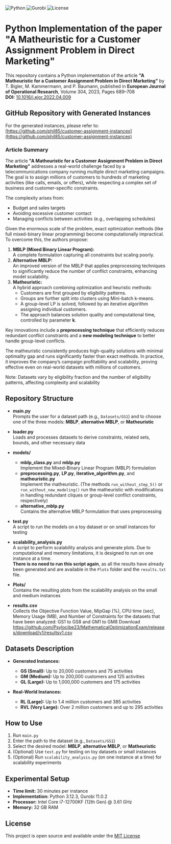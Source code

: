 ![Python](https://img.shields.io/badge/Python-3.12.3-blue.svg)
![Gurobi](https://img.shields.io/badge/Gurobi-11.0.2-blue)
![License](https://img.shields.io/badge/License-MIT-green.svg)

# Python Implementation of the paper "A Matheuristic for a Customer Assignment Problem in Direct Marketing"

This repository contains a Python implementation of the article **"A Matheuristic for a Customer Assignment Problem in Direct Marketing"** by T. Bigler, M. Kammermann, and P. Baumann, published in **European Journal of Operational Research**, Volume 304, 2023, Pages 689–708  
**DOI:** [10.1016/j.ejor.2022.04.009](https://doi.org/10.1016/j.ejor.2022.04.009)

## GitHub Repository with Generated Instances

For the generated instances, please refer to:  
[https://github.com/phil85/customer-assignment-instances](https://github.com/phil85/customer-assignment-instances)

### Article Summary

The article **"A Matheuristic for a Customer Assignment Problem in Direct Marketing"** addresses a real-world challenge faced by a telecommunications company running multiple direct marketing campaigns. The goal is to assign millions of customers to hundreds of marketing activities (like calls, emails, or offers), while respecting a complex set of business and customer-specific constraints.

The complexity arises from:
- Budget and sales targets
- Avoiding excessive customer contact
- Managing conflicts between activities (e.g., overlapping schedules)

Given the enormous scale of the problem, exact optimization methods (like full mixed-binary linear programming) become computationally impractical. To overcome this, the authors propose:
1. **MBLP (Mixed Binary Linear Program):**  
   A complete formulation capturing all constraints but scaling poorly.
2. **Alternative MBLP:**  
   An improved version of the MBLP that applies preprocessing techniques to significantly reduce the number of conflict constraints, enhancing model scalability.
3. **Matheuristic:**  
   A hybrid approach combining optimization and heuristic methods:
   - Customers are first grouped by eligibility patterns.
   - Groups are further split into clusters using Mini-batch k-means.
   - A group-level LP is solved, followed by an iterative algorithm assigning individual customers.
   - The approach balances solution quality and computational time, controlled by parameter **k**.

Key innovations include a **preprocessing technique** that efficiently reduces redundant conflict constraints and a **new modeling technique** to better handle group-level conflicts.

The matheuristic consistently produces high-quality solutions with minimal optimality gap and runs significantly faster than exact methods. In practice, it improves the company’s campaign profitability and scalability, proving effective even on real-world datasets with millions of customers.

Note: Datasets vary by eligibility fraction and the number of eligibility patterns, affecting complexity and scalability

## Repository Structure

- **main.py**  
  Prompts the user for a dataset path (e.g., `Datasets/GS1`) and to choose one of the three models: **MBLP**, **alternative MBLP**, or **Matheuristic**

- **loader.py**  
  Loads and processes datasets to derive constraints, related sets, bounds, and other necessary data

- **models/**  
  - **mblp_class.py** and **mblp.py**  
    Implement the Mixed-Binary Linear Program (MBLP) formulation  
  - **preprocessing.py**, **LP.py**, **iterative_algorithm.py**, and **matheuristic.py**  
    Implement the matheuristic. (The methods `run_without_step_5()` or `run_without_new_modeling()` run the matheuristic with modifications in handling redundant cliques or group-level conflict constraints, respectively)  
  - **alternative_mblp.py**  
    Contains the alternative MBLP formulation that uses preprocessing

- **test.py**  
  A script to run the models on a toy dataset or on small instances for testing

- **scalability_analysis.py**  
  A script to perform scalability analysis and generate plots. Due to computational and memory limitations, it is designed to run on one instance at a time.  
**There is no need to run this script again**, as all the results have already been generated and are available in the `Plots` folder and the `results.txt` file.

- **Plots/**  
  Contains the resulting plots from the scalability analysis on the small and medium instances

- **results.csv**  
  Collects the Objective Function Value, MipGap (%), CPU time (sec), Memory Usage (MB), and Number of Constraints for the datasets that have been analyzed: GS1 to GS8 and GM1 to GM8
  Download https://github.com/Psylocibe23/MathematicalOptimizationExam/releases/download/v1/resultsv1.csv

## Datasets Description

- **Generated Instances:**  
  - **GS (Small):** Up to 20,000 customers and 75 activities  
  - **GM (Medium):** Up to 200,000 customers and 125 activities  
  - **GL (Large):** Up to 1,000,000 customers and 175 activities

- **Real-World Instances:**  
  - **RL (Large):** Up to 1.4 million customers and 385 activities  
  - **RVL (Very Large):** Over 2 million customers and up to 295 activities 

## How to Use

1. Run `main.py`
2. Enter the path to the dataset (e.g., `Datasets/GS1`)
3. Select the desired model: **MBLP**, **alternative MBLP**, or **Matheuristic**
4. (Optional) Use `test.py` for testing on toy datasets or small instances
5. (Optional) Run `scalability_analysis.py` (on one instance at a time) for scalability experiments


## Experimental Setup

- **Time limit:** 30 minutes per instance  
- **Implementation:** Python 3.12.3, Gurobi 11.0.2  
- **Processor:** Intel Core i7-12700KF (12th Gen) @ 3.61 GHz  
- **Memory:** 32 GB RAM


## License

This project is open source and available under the [MIT License](LICENSE)
